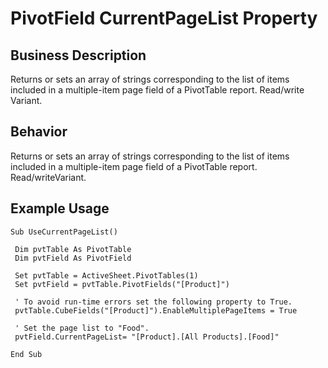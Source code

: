 # PivotField CurrentPageList Property

## Business Description
Returns or sets an array of strings corresponding to the list of items included in a multiple-item page field of a PivotTable report. Read/write Variant.

## Behavior
Returns or sets an array of strings corresponding to the list of items included in a multiple-item page field of a PivotTable report. Read/writeVariant.

## Example Usage
```vba
Sub UseCurrentPageList() 
 
 Dim pvtTable As PivotTable 
 Dim pvtField As PivotField 
 
 Set pvtTable = ActiveSheet.PivotTables(1) 
 Set pvtField = pvtTable.PivotFields("[Product]") 
 
 ' To avoid run-time errors set the following property to True. 
 pvtTable.CubeFields("[Product]").EnableMultiplePageItems = True 
 
 ' Set the page list to "Food". 
 pvtField.CurrentPageList= "[Product].[All Products].[Food]" 
 
End Sub
```